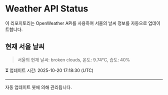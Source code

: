 
# Weather API Status

이 리포지토리는 OpenWeather API를 사용하여 서울의 날씨 정보를 자동으로 업데이트합니다.

## 현재 서울 날씨
> 서울의 현재 날씨: broken clouds, 온도: 9.74°C, 습도: 40%

⏳ 업데이트 시간: 2025-10-20 17:18:30 (UTC)

---
자동 업데이트 봇에 의해 관리됩니다.

